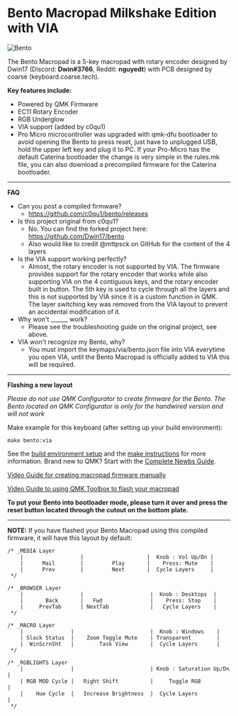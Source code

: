 # Bento Macropad Milkshake Edition with VIA


![Bento](https://i.imgur.com/csn46mNl.jpg)


The Bento Macropad is a 5-key macropad with rotary encoder designed by Dwin17 (Discord: **Dwin#3766**, Reddit: **nguyedt**) with PCB designed by coarse (keyboard.coarse.tech). 

**Key features include:**
- Powered by QMK Firmware
- EC11 Rotary Encoder
- RGB Underglow
- VIA support (added by c0qu1)
- Pro Micro microcontroller was upgraded with qmk-dfu bootloader to avoid opening the Bento to press reset, just have to unplugged USB, hold the upper left key and plug it to PC. If your Pro-Micro has the default Caterina bootloader the change is very simple in the rules.mk file, you can also download a precompiled firmware for the Caterina bootloader.
________________________________________________________________________________________________________________________________________________________________

**FAQ**

* Can you post a compiled firmware?
  - https://github.com/c0qu1/bento/releases
* Is this project original from c0qu1?
  - No. You can find the forked project here: https://github.com/Dwin17/bento
  - Also would like to credit @mttpsck on GitHub for the content of the 4 layers
* Is the VIA support working perfectly?
  - Almost, the rotary encoder is not supported by VIA. The firmware provides support for the rotary encoder that works while also supporting VIA on the 4 contiguous keys, and the rotary encoder built in button. The 5th key is used to cycle through all the layers and this is not supported by VIA since it is a custom function in QMK. The layer switching key was removed from the VIA layout to prevent an accidental modification of it.
* Why won't ______ work? 
  - Please see the troubleshooting guide on the original project, see above.
* VIA won't recognize my Bento, why?
  - You must import the keymaps/via/bento.json file into VIA everytime you open VIA, until the Bento Macropad is officially added to VIA this will be required.

________________________________________________________________________________________________________________________________________________________________

**Flashing a new layout**

*Please do not use QMK Configurator to create firmware for the Bento. The Bento located on QMK Configurator is only for the handwired version and will not work*

Make example for this keyboard (after setting up your build environment):

    make bento:via

See the [build environment setup](https://docs.qmk.fm/#/getting_started_build_tools) and the [make instructions](https://docs.qmk.fm/#/getting_started_make_guide) for more information. Brand new to QMK? Start with the [Complete Newbs Guide](https://docs.qmk.fm/#/newbs).


[Video Guide for creating macropad firmware manually](https://www.youtube.com/watch?v=-HLV6mUxNnU&list=PLYEUsdlqPD2a3kzQgnF98Prj-4IzZJGYG)

[Video Guide to using QMK Toolbox to flash your macropad](https://www.youtube.com/watch?v=VR53Wo9Z960&t=1s)


**To put your Bento into bootloader mode, please turn it over and press the reset button located through the cutout on the bottom plate.**

________________________________________________________________________________________________________________________________________________________________

**NOTE:** If you have flashed your Bento Macropad using this compiled firmware, it will have this layout by default: 


    /* _MEDIA Layer
        |                  |                    |  Knob : Vol Up/Dn |
        |      Mail        |         Play       |    Press: Mute    |
        |      Prev        |         Next       |  Cycle Layers     |
     */

    /* _BROWSER Layer
        |                  |                     |  Knob : Desktops  |
        |       Back       |   Fwd               |    Press: Stop    |
        |     PrevTab      | NextTab             |   Cycle Layers    |
     */

    /* _MACRO Layer
        |               |                        |  Knob : Windows    |
        | Slack Status  |    Zoom Toggle Mute    | Transparent        |
        |  WinScrnSht   |        Task View       |  Cycle Layers      |
     */

    /* _RGBLIGHTS Layer
        |               |                        | Knob : Saturation Up/Dn |
        | RGB MOD Cycle |   Right Shift          |     Toggle RGB          |
        |    Hue Cycle  |   Increase Brightness  |  Cycle Layers           |
     */

